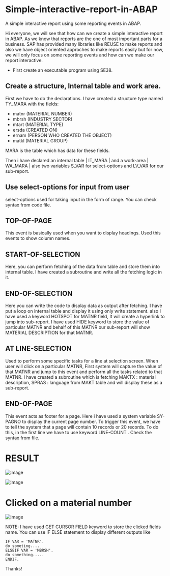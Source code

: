 # Simple-interactive-report-in-ABAP
A simple interactive report using some reporting events in ABAP.

Hi everyone, we will see that how can we create a simple interactive report in ABAP.
As we know that reports are the one of most important parts for a business. SAP has provided many libraries like REUSE to make reports and also we have object oriented approches to make reports easily but for now, we will only focus on some reporting events and how can we make our report interactive.

* First create an executable program using SE38.

## Create a structure, Internal table and work area.
First we have to do the declarations. I have created a structure type named TY_MARA with the fields:
* matnr   (MATERIAL NUMBER)
* mbrsh   (INDUSTRY SECTOR)
* mtart   (MATERIAL TYPE)
* ersda   (CREATED ON)
* ernam   (PERSON WHO CREATED THE OBJECT)
* matkl   (MATERIAL GROUP)

MARA is the table which has data for these fields.

Then i have declared an internal table | IT_MARA | and a work-area | WA_MARA | also two variables S_VAR for select-options and LV_VAR for our sub-report. 

## Use select-options for input from user
select-options used for taking input in the form of range. You can check syntax from code file.

## TOP-OF-PAGE
This event is basically used when you want to display headings.
Used this events to show column names.

## START-OF-SELECTION
Here, you can perform fetching of the data from table and store them into internal table. 
I have created a subroutine and write all the fetching logic in it.

## END-OF-SELECTION
Here you can write the code to display data as output after fetching.
I have put a loop on internal table and display it using only write statement.
also I have used a keyword HOTSPOT for MATNR field, It will create a hyperlink to jump into sub-report.
I have used HIDE keyword to store the value of particular MATNR and behalf of this MATNR our sub-report will show MATERIAL DESCRIPTION for that MATNR.

## AT LINE-SELECTION
Used to perform some specific tasks for a line at selection screen.
When user will click on a particular MATNR, First system will capture the value of that MATNR and jump to this event and perform all the tasks related to that MATNR.
I have created a subroutine which is fetching MAKTX : material description, SPRAS : language from MAKT table and will display these as a sub-report.

## END-OF-PAGE
This event acts as footer for a page. Here i have used a system variable SY-PAGNO to display the current page number.
To trigger this event, we have to tell the system that a page will contain 10 records or 20 records.
To do this, in the first line we have to use keyword LINE-COUNT <Number of records>.
Check the syntax from file.

# RESULT
![image](https://user-images.githubusercontent.com/98871199/206196686-b1c82a66-280a-4b6e-8766-0ddbd1caae8c.png)

![image](https://user-images.githubusercontent.com/98871199/206196795-ffe47c69-33e5-4dcf-baa9-5cafcf1e9b50.png)

# Clicked on a material number
![image](https://user-images.githubusercontent.com/98871199/206197010-7c1b0b5b-4b32-44a8-aada-75e88f8413ce.png)

NOTE: I have used GET CURSOR FIELD keyword to store the clicked fields name. You can use IF ELSE statement to display different outputs like
```
IF VAR = 'MATNR'.
do someting....
ELSEIF VAR = 'MBRSH'.
do something.....
ENDIF.
```

Thanks! 
